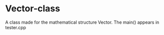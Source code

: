 # Vector-class
A class made for the mathematical structure Vector.
The main() appears in tester.cpp
